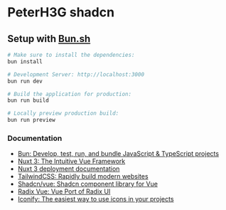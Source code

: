 # PeterH3G shadcn

## Setup with [Bun.sh](`https://bun.sh`)

```bash
# Make sure to install the dependencies:
bun install

# Development Server: http://localhost:3000
bun run dev

# Build the application for production:
bun run build

# Locally preview production build:
bun run preview
```

### Documentation

- [Bun: Develop, test, run, and bundle JavaScript & TypeScript projects](https://bun.sh)
- [Nuxt 3: The Intuitive Vue Framework](https://nuxt.com)
- [Nuxt 3 deployment documentation](https://nuxt.com/docs/getting-started/deployment)
- [TailwindCSS: Rapidly build modern websites](https://tailwindcss.com/)
- [Shadcn/vue: Shadcn component library for Vue](https://www.shadcn-vue.com/)
- [Radix Vue: Vue Port of Radix UI](https://www.radix-vue.com/)
- [Iconify: The easiest way to use icons in your projects](https://iconify.design/)
